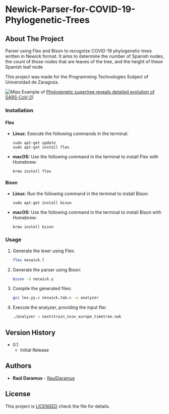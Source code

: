 
# Newick-Parser-for-COVID-19-Phylogenetic-Trees
## About The Project
Parser using Flex and Bison to recognize COVID-19 phylogenetic trees written in Newick format. It aims to determine the number of Spanish nodes, the count of those nodes that are leaves of the tree, and the height of these Spanish leaf node

This project was made for the Programming Technologies Subject of Universidad de Zaragoza.


![Mips](./mips.png)
Example of [Phylogenetic supertree reveals detailed evolution of SARS-CoV-2](https://www.nature.com/articles/s41598-020-79484-8))

### Installation

#### Flex

- **Linux:**
    Execute the following commands in the terminal:
     ```
     sudo apt-get update
     sudo apt-get install flex
     ```

- **macOS:**
    Use the following command in the terminal to install Flex with Homebrew:
     ```
     brew install flex
     ```

#### Bison

- **Linux:**
    Run the following command in the terminal to install Bison:
     ```
     sudo apt-get install bison
     ```

- **macOS:**
    Use the following command in the terminal to install Bison with Homebrew:
     ```
     brew install bison
     ```

### Usage 
1. Generate the lexer using Flex:
   ```bash
   flex necwick.l
   ```
2. Generate the parser using Bison:
    ```bash
   bison -d necwick.y
   ```
3. Compile the generated files:
   ```bash
   gcc lex.yy.c necwick.tab.c -o analyzer
   ```
4. Execute the analyzer, providing the input file:
   ```bash
   ./analyzer < nextstrain_ncov_europe_timetree.nwk
   ```



## Version History 

* 0.1
    * Initial Release

## Authors 

* **Raúl Daramus** - [RaulDaramus](https://github.com/RaulDaramus)

## License

This project is [LICENSED](LICENSE) check the file for details.

